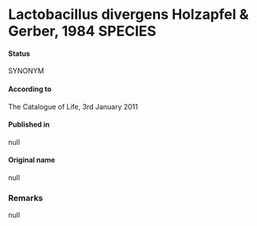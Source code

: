 # Lactobacillus divergens Holzapfel & Gerber, 1984 SPECIES

#### Status
SYNONYM

#### According to
The Catalogue of Life, 3rd January 2011

#### Published in
null

#### Original name
null

### Remarks
null